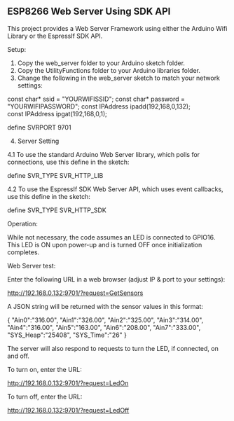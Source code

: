 <h2><strong>ESP8266 Web Server Using SDK API</strong></h2>

This project provides a Web Server Framework using either the Arduino Wifi Library or the EspressIf SDK API.

Setup:

1. Copy the web_server folder to your Arduino sketch folder.
2. Copy the UtilityFunctions folder to your Arduino libraries folder.
3. Change the following in the web_server sketch to match your network settings:

const char* ssid = "YOURWIFISSID";
const char* password = "YOURWIFIPASSWORD";
const IPAddress ipadd(192,168,0,132);     
const IPAddress ipgat(192,168,0,1); 

define SVRPORT 9701

4. Server Setting

4.1 To use the standard Arduino Web Server library, which polls for connections, use this define in the sketch:

define SVR_TYPE SVR_HTTP_LIB

4.2 To use the EspressIf SDK Web Server API, which uses event callbacks, use this define in the sketch:

define SVR_TYPE SVR_HTTP_SDK

Operation:

While not necessary, the code assumes an LED is connected to GPIO16. This LED is ON upon 
power-up and is turned OFF once initialization completes.


Web Server test:

Enter the following URL in a web browser (adjust IP & port to your settings):

http://192.168.0.132:9701/?request=GetSensors

A JSON string will be returned with the sensor values in this format:

{
"Ain0":"316.00",
"Ain1":"326.00",
"Ain2":"325.00",
"Ain3":"314.00",
"Ain4":"316.00",
"Ain5":"163.00",
"Ain6":"208.00",
"Ain7":"333.00",
"SYS_Heap":"25408",
"SYS_Time":"26"
}

The server will also respond to requests to turn the LED, if connected, on and off.

To turn on, enter the URL:

http://192.168.0.132:9701/?request=LedOn

To turn off, enter the URL:

http://192.168.0.132:9701/?request=LedOff
